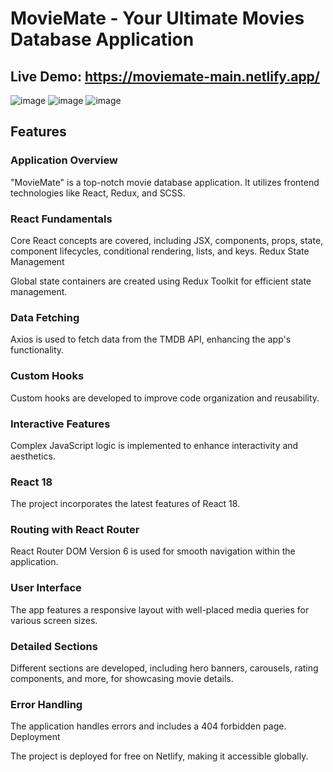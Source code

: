 # MovieMate - Your Ultimate Movies Database Application
## Live Demo: https://moviemate-main.netlify.app/

![image](https://github.com/MOHDSAMIULLAH/MovieMate/assets/91786605/60b42ab8-a7ee-43c2-8341-19dd66b7820e)
![image](https://github.com/MOHDSAMIULLAH/MovieMate/assets/91786605/d3886c88-560c-4a3e-9fad-d745132ac588)
![image](https://github.com/MOHDSAMIULLAH/MovieMate/assets/91786605/c9d42a00-c5ba-4881-bde7-19d53df43216)



## Features

### Application Overview

"MovieMate" is a top-notch movie database application.
It utilizes frontend technologies like React, Redux, and SCSS.

### React Fundamentals

Core React concepts are covered, including JSX, components, props, state, component lifecycles, conditional rendering, lists, and keys.
Redux State Management

Global state containers are created using Redux Toolkit for efficient state management.

### Data Fetching
Axios is used to fetch data from the TMDB API, enhancing the app's functionality.

### Custom Hooks

Custom hooks are developed to improve code organization and reusability.

### Interactive Features

Complex JavaScript logic is implemented to enhance interactivity and aesthetics.

### React 18

The project incorporates the latest features of React 18.

### Routing with React Router

React Router DOM Version 6 is used for smooth navigation within the application.

### User Interface

The app features a responsive layout with well-placed media queries for various screen sizes.

### Detailed Sections

Different sections are developed, including hero banners, carousels, rating components, and more, for showcasing movie details.

### Error Handling

The application handles errors and includes a 404 forbidden page.
Deployment

The project is deployed for free on Netlify, making it accessible globally.
